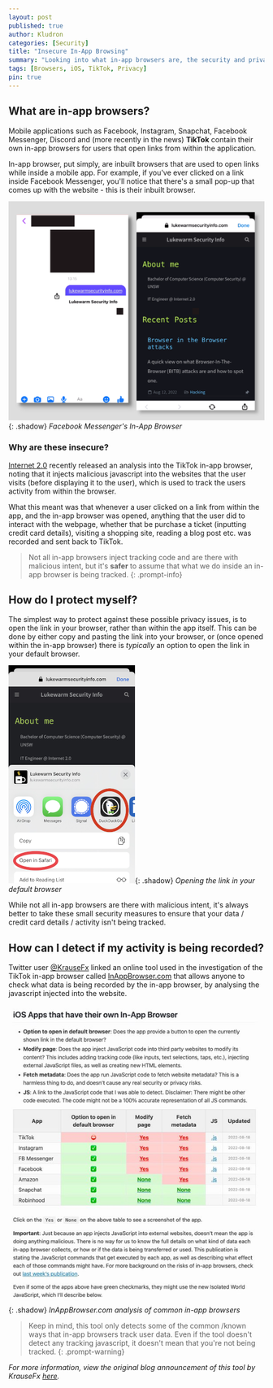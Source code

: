 ```yaml
---
layout: post
published: true
author: Kludron
categories: [Security]
title: "Insecure In-App Browsing"
summary: "Looking into what in-app browsers are, the security and privacy concerns around them, and how to protect yourself."
tags: [Browsers, iOS, TikTok, Privacy]
pin: true
---
```


## What are in-app browsers?

Mobile applications such as Facebook, Instagram, Snapchat, Facebook Messenger, Discord and (more recently in the news) **TikTok** contain their own in-app browsers for users that
open links from within the application.

In-app browser, put simply, are inbuilt browsers that are used to open links while inside a mobile app. For example, if you've ever clicked on a link
inside Facebook Messenger, you'll notice that there's a small pop-up that comes up with the website - this is their inbuilt browser.

![Facebook Messenger In-App Browser](/assets/img/messenger-in-app-browser.png){: .shadow}
_Facebook Messenger's In-App Browser_

### Why are these insecure?
 
[Internet 2.0](https://internet2-0.com/whitepaper/tiktok-inapp-browsers/) recently released an analysis into the TikTok in-app browser, noting that
it injects malicious javascript into the websites that the user visits (before displaying it to the user), which is used to track the users activity
from within the browser.

What this meant was that whenever a user clicked on a link from within the app, and the in-app browser was opened, anything that the user did to 
interact with the webpage, whether that be purchase a ticket (inputting credit card details), visiting a shopping site, reading a blog post etc. was
recorded and sent back to TikTok.

> Not all in-app browsers inject tracking code and are there with malicious intent, but it's **safer** to assume that what we do inside an in-app
browser is being tracked.
{: .prompt-info}

## How do I protect myself?

The simplest way to protect against these possible privacy issues, is to open the link in your browser, rather than within the app itself.
This can be done by either copy and pasting the link into your browser, or (once opened within the in-app browser) there is *typically* an option to
open the link in your default browser.

![Opening link in browser](/assets/img/messenger-open-in-safari.png){: .shadow}
_Opening the link in your default browser_

While not all in-app browsers are there with malicious intent, it's always better to take these small security
measures to ensure that your data / credit card details / activity isn't being tracked.

## How can I detect if my activity is being recorded?

Twitter user [@KrauseFx](https://twitter.com/KrauseFx/status/1560372215048175617) linked an online tool used in the
investigation of the TikTok in-app browser called [InAppBrowser.com](https://inappbrowser.com/) that allows anyone
to check what data is being recorded by the in-app browser, by analysing the javascript injected into the website.

![iOS in-app browsers analysis](/assets/img/inappbrowser-analysis.png){: .shadow}
_InAppBrowser.com analysis of common in-app browsers_

> Keep in mind, this tool only detects some of the common /known ways that in-app browsers track user data. Even if
the tool doesn't detect any tracking javascript, it doesn't mean that you're not being tracked.
{: .prompt-warning}

*For more information, view the original blog announcement of this tool by KrauseFx [here](https://krausefx.com/blog/announcing-inappbrowsercom-see-what-javascript-commands-get-executed-in-an-in-app-browser).*
